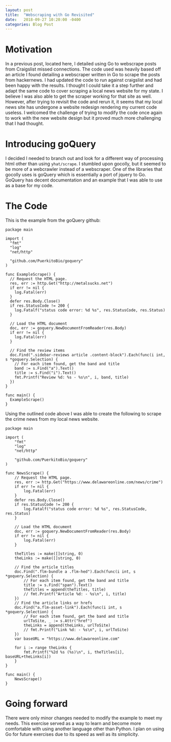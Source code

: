 ```yaml
---
layout: post
title:  "Webscraping with Go Revisited"
date:   2018-09-27 10:20:00 -0400
categories: Blog Post
---
```


# Motivation

In a previous post, located here, I detailed using Go to webscrape posts from Craigslist missed connections. The code used was heavily based off an article I found detailing a webscraper written in Go to scrape the posts from hackernews. I had updated the code to run against craigslist and had been happy with the results. I thought I could take it a step further and adapt the same code to cover scraping a local news website for my state. I believe I was also able to get the scraper working for that site as well. However, after trying to revisit the code and rerun it, it seems that my local news site has undergone a website redesign rendering my current code useless. I welcomed the challenge of trying to modify the code once again to work with the new website design but it proved much more challenging that I had thought.

# Introducing goQuery

I decided I needed to branch out and look for a different way of processing html other than using `yhat/scrape`. I stumbled upon gocolly, but it seemed to be more of a webcrawler instead of a webscraper. One of the libraries that gocolly uses is goQuery which is essentially a port of jquery to Go. GoQuery has decent documentation and an example that I was able to use as a base for my code.

# The Code

This is the example from the goQuery github:

```
package main

import (
  "fmt"
  "log"
  "net/http"

  "github.com/PuerkitoBio/goquery"
)

func ExampleScrape() {
  // Request the HTML page.
  res, err := http.Get("http://metalsucks.net")
  if err != nil {
    log.Fatal(err)
  }
  defer res.Body.Close()
  if res.StatusCode != 200 {
    log.Fatalf("status code error: %d %s", res.StatusCode, res.Status)
  }

  // Load the HTML document
  doc, err := goquery.NewDocumentFromReader(res.Body)
  if err != nil {
    log.Fatal(err)
  }

  // Find the review items
  doc.Find(".sidebar-reviews article .content-block").Each(func(i int, s *goquery.Selection) {
    // For each item found, get the band and title
    band := s.Find("a").Text()
    title := s.Find("i").Text()
    fmt.Printf("Review %d: %s - %s\n", i, band, title)
  })
}

func main() {
  ExampleScrape()
}
```

Using the outlined code above I was able to create the following to scrape the crime news from my local news website.
```
package main

import (
	"fmt"
	"log"
	"net/http"

	"github.com/PuerkitoBio/goquery"
)

func NewsScrape() {
	// Request the HTML page.
	res, err := http.Get("https://www.delawareonline.com/news/crime")
	if err != nil {
		log.Fatal(err)
	}
	defer res.Body.Close()
	if res.StatusCode != 200 {
		log.Fatalf("status code error: %d %s", res.StatusCode, res.Status)
	}

	// Load the HTML document
	doc, err := goquery.NewDocumentFromReader(res.Body)
	if err != nil {
		log.Fatal(err)
	}

	theTitles := make([]string, 0)
	theLinks := make([]string, 0)

	// Find the article titles
	doc.Find(".flm-bundle a .flm-hed").Each(func(i int, s *goquery.Selection) {
		// For each item found, get the band and title
		title := s.Find("span").Text()
		theTitles = append(theTitles, title)
		// fmt.Printf("Article %d: - %s\n", i, title)
	})
	// Find the article links or hrefs
	doc.Find("a.flm-asset-link").Each(func(i int, s *goquery.Selection) {
		// For each item found, get the band and title
		urlToSite, _ := s.Attr("href")
		theLinks = append(theLinks, urlToSite)
		// fmt.Printf("Link %d: - %s\n", i, urlToSite)
	})
	var baseURL = "https://www.delawareonline.com"

	for i := range theLinks {
		fmt.Printf("%2d %s (%s)\n", i, theTitles[i], baseURL+theLinks[i])
	}
}

func main() {
	NewsScrape()
}
```

# Going forward

There were only minor changes needed to modify the example to meet my needs. This exercise served as a way to learn and become more comfortable with using another language other than Python. I plan on using Go for future exercises due to its speed as well as its simplicity.

